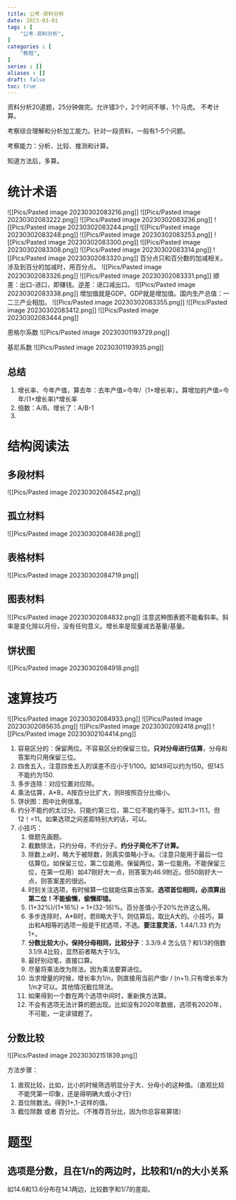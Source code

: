 ```yaml
---
title: 公考-资料分析
date: 2023-03-01
tags : [
	"公考-资料分析",
]
categories : [
	"教程",
]
series : []
aliases : []
draft: false
toc: true
---
```


资料分析20道题，25分钟做完。允许错3个，2个时间不够，1个马虎。
不考计算。

考察综合理解和分析加工能力。针对一段资料，一般有1-5个问题。

考察能力：分析、比较、推测和计算。

知道方法后，多算。 

# 统计术语
![[Pics/Pasted image 20230302083216.png]]
![[Pics/Pasted image 20230302083222.png]]
![[Pics/Pasted image 20230302083236.png]]
![[Pics/Pasted image 20230302083244.png]]
![[Pics/Pasted image 20230302083248.png]]
![[Pics/Pasted image 20230302083253.png]]
![[Pics/Pasted image 20230302083300.png]]
![[Pics/Pasted image 20230302083308.png]]
![[Pics/Pasted image 20230302083314.png]]
![[Pics/Pasted image 20230302083320.png]]
百分点只和百分数的加减相关。涉及到百分的加减时，用百分点。
![[Pics/Pasted image 20230302083326.png]]
![[Pics/Pasted image 20230302083331.png]]
顺差：出口-进口，即赚钱。逆差：进口减出口。
![[Pics/Pasted image 20230302083338.png]]
增加值就是GDP。GDP就是增加值。国内生产总值：一二三产业相加。
![[Pics/Pasted image 20230302083355.png]]
![[Pics/Pasted image 20230302083412.png]]
![[Pics/Pasted image 20230302083444.png]]


恩格尔系数
![[Pics/Pasted image 20230301193729.png]]

基尼系数
![[Pics/Pasted image 20230301193935.png]]

## 总结
1. 增长率、今年产值，算去年：去年产值=今年/（1+增长率）。算增加的产值=今年/(1+增长率)\*增长率
2. 倍数：A/B。增长了：A/B-1
3. 


# 结构阅读法

## 多段材料
![[Pics/Pasted image 20230302084542.png]]

## 孤立材料
![[Pics/Pasted image 20230302084638.png]]

## 表格材料
![[Pics/Pasted image 20230302084719.png]]

## 图表材料
![[Pics/Pasted image 20230302084832.png]]
注意这种图表题不能看斜率。斜率是变化除以月份，没有任何意义。增长率是现量减去基量/基量。

## 饼状图

![[Pics/Pasted image 20230302084918.png]]


# 速算技巧

![[Pics/Pasted image 20230302084933.png]]
![[Pics/Pasted image 20230302085635.png]]
![[Pics/Pasted image 20230302092418.png]]
![[Pics/Pasted image 20230302104414.png]]
1. 容易区分的：保留两位。不容易区分的保留三位。**只对分母进行估算**，分母和答案均只用保留三位。
2. 四舍五入，注意四舍五入的误差不应小于1/100。如149可以约为150。但145不能约为150.
3. 多步连除：对应位置对应除。
4. 乘法估算，A\*B，A按百分比扩大，则B按照百分比缩小。
5. 饼状图：图中比例很准。
6. 约分不能约的太过分。只能约第三位，第二位不能约等于。如11.3=11.1。但12！=11。如果选项之间差距特别大的话，可以。
7. 小技巧：
	1. 做题先画题。
	2. 截数除法，只约分母，不约分子。**约分子简化不了计算。**
	3. 除数上a时，略大于被除数，则真实值略小于a。（注意只能用于最后一位估算位。如保留三位，第二位能用。保留两位，第一位能用。不能保留三位，在第一位用）如47刚好大一点，则答案为46.9附近。但50刚好大一点，则答案差的很远。
	4. 时刻关注选项，有时候算一位就能估算出答案。**选项首位相同，必须算出第二位！不能偷懒，偷懒即错。**
	5. (1+32%)/(1+16%) = 1+(32-16)%。百分差值小于20%允许这么用。
	6. 多步连除时，A\*B时，若B略大于1，则估算后，取比A大的。小技巧，算出和A相等的选项一般是干扰选项，不选。**要注意灵活**，1.44/1.33 约为 1+。
	7. **分数比较大小，保持分母相同，比较分子**：3.3/9.4 怎么估？和1/3的倍数3.1/9.4比较，显然前者略大于1/3。
	8. 最好别动笔，直接口算。
	9. 尽量将乘法改为除法。因为乘法要算进位。
	10. 当求增量的时候，增长率为1/n，则直接用当前产值r / (n+1).只有增长率为1/n才可以。其他情况截位除法。
	11. 如果得到一个数在两个选项中间时，重新换方法算。
	12. 不会有选项无法计算的题出现。比如没有2020年数据，选项有2020年，不可能，一定读错题了。


## 分数比较
![[Pics/Pasted image 20230302151839.png]]

方法步骤：
1. 直观比较，比如，比小的时候筛选明显分子大、分母小的这种值。（直观比较不能凭第一印象，还是得明确大或小才行）
2. 首位除数法。得到1+,1-这样的值。
3. 截位除数 或者 百分比。（不推荐百分比，因为你总容易算错）





# 题型

## 选项是分数，且在1/n的两边时，比较和1/n的大小关系
如14.6和13.6分布在14.1两边，比较数字和1/7的差距。
